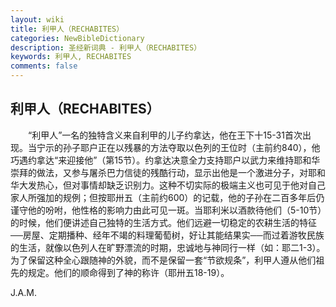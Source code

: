 ```yaml
---
layout: wiki
title: 利甲人（RECHABITES）
categories: NewBibleDictionary
description: 圣经新词典 - 利甲人（RECHABITES）
keywords: 利甲人, RECHABITES
comments: false
---
```


## 利甲人（RECHABITES）

　　“利甲人”一名的独特含义来自利甲的儿子约拿达，他在王下十15-31首次出现。当宁示的孙子耶户正在以残暴的方法夺取以色列的王位时（主前约840），他巧遇约拿达“来迎接他”（第15节）。约拿达决意全力支持耶户以武力来维持耶和华崇拜的做法，又参与屠杀巴力信徒的残酷行动，显示出他是一个激进分子，对耶和华大发热心，但对事情却缺乏识别力。这种不切实际的极端主义也可见于他对自己家人所强加的规例；但按耶卅五（主前约600）的记载，他的子孙在二百多年后仍谨守他的吩咐，他性格的影响力由此可见一斑。当耶利米以酒款待他们（5-10节）的时候，他们便讲述自己独特的生活方式。他们远避一切稳定的农耕生活的特征──房屋、定期播种、经年不竭的料理葡萄树，好让其能结果实──而过着游牧民族的生活，就像以色列人在旷野漂流的时期，忠诚地与神同行一样（如：耶二1-3）。为了保留这种全心跟随神的外貌，而不是保留一套“节欲规条”，利甲人遵从他们祖先的规定。他们的顺命得到了神的称许（耶卅五18-19）。

J.A.M.








